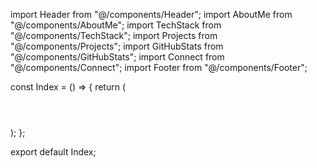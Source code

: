 
import Header from "@/components/Header";
import AboutMe from "@/components/AboutMe";
import TechStack from "@/components/TechStack";
import Projects from "@/components/Projects";
import GitHubStats from "@/components/GitHubStats";
import Connect from "@/components/Connect";
import Footer from "@/components/Footer";

const Index = () => {
  return (
    <div className="min-h-screen bg-gradient-to-b from-gray-900 via-purple-900 to-gray-900 text-white">
      <div className="fixed inset-0 bg-[url('/hexagon-pattern.png')] bg-repeat opacity-10 pointer-events-none"></div>
      <Header />
      <main>
        <AboutMe />
        <TechStack />
        <Projects />
        <GitHubStats />
        <Connect />
      </main>
      <Footer />
    </div>
  );
};

export default Index;
